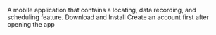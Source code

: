 A mobile application that contains a locating, data recording, and scheduling feature. 
Download and Install
Create an account first after opening the app
